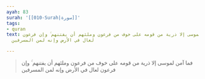 ```yaml
---
ayah: 83
surah: '[[010-Surah|سورة]]'
tags:
- quran
text: فما آمن لموسى إلا ذرية من قومه على خوف من فرعون وملئهم أن يفتنهم ۚ وإن فرعون
  لعال في الأرض وإنه لمن المسرفين

---
```

> فما آمن لموسى إلا ذرية من قومه على خوف من فرعون وملئهم أن يفتنهم ۚ وإن فرعون لعال في الأرض وإنه لمن المسرفين
